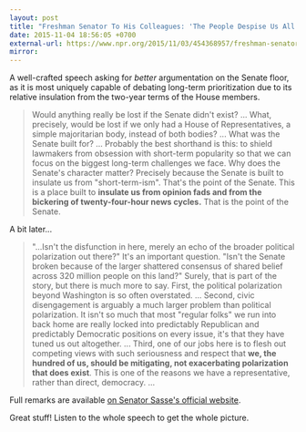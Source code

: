 ```yaml
---
layout: post
title: "Freshman Senator To His Colleagues: 'The People Despise Us All'"
date: 2015-11-04 18:56:05 +0700
external-url: https://www.npr.org/2015/11/03/454368957/freshman-senator-to-his-colleagues-the-people-despise-us-all
mirror:
---
```


A well-crafted speech asking for _better_ argumentation on the Senate
floor, as it is most uniquely capable of debating long-term prioritization
due to its relative insulation from the two-year terms of the House
members.

> Would anything really be lost if the Senate didn't exist? ... What,
> precisely, would be lost if we only had a House of Representatives, a
> simple majoritarian body, instead of both bodies? ... What was the Senate
> built for? ... Probably the best shorthand is this: to shield lawmakers
> from obsession with short-term popularity so that we can focus on the
> biggest long-term challenges we face. Why does the Senate's character
> matter? Precisely because the Senate is built to insulate us from
> "short-term-ism". That's the point of the Senate. This is a place built
> to **insulate us from opinion fads and from the bickering of
> twenty-four-hour news cycles.** That is the point of the Senate.

A bit later...

> "...Isn't the disfunction in here, merely an echo of the broader
> political polarization out there?" It's an important question. "Isn't the
> Senate broken because of the larger shattered consensus of shared belief
> across 320 million people on this land?" Surely, that is part of the story,
> but there is much more to say. First, the political polarization beyond
> Washington is so often overstated. ... Second, civic disengagement is
> arguably a much larger problem than political polarization. It isn't so
> much that most "regular folks" we run into back home are really locked
> into predictably Republican and predictably Democratic positions on every
> issue, it's that they have tuned us out altogether. ... Third, one of our
> jobs here is to flesh out competing views with such seriousness and
> respect that **we, the hundred of us, should be mitigating, not
> exacerbating polarization that does exist**. This is one of the reasons
> we have a representative, rather than direct, democracy. ...

Full remarks are available [on Senator Sasse's official
website](https://www.sasse.senate.gov/public/index.cfm/press-releases?ID=3DFDEA50-BA5A-48CB-B5DD-67C5C4C33834).

Great stuff! Listen to the whole speech to get the whole picture.
